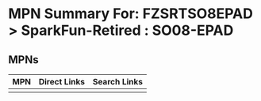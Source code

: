 



# MPN Summary For: FZSRTSO8EPAD > SparkFun-Retired : SO08-EPAD

## MPNs
  

|MPN|Direct Links|Search Links|
| :--- | :--- | :--- |
||||
